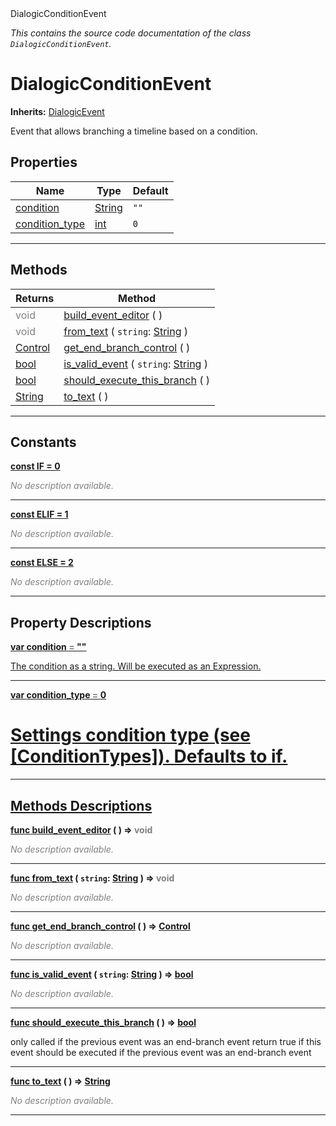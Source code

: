 
<div class="header-banner purple">
<div class="header-label purple">DialogicConditionEvent</div>
</div>

*This contains the source code documentation of the class `DialogicConditionEvent`.*
        
# DialogicConditionEvent
**Inherits:** [DialogicEvent](class_dialogicevent.md)

Event that allows branching a timeline based on a condition.
## Properties
Name | Type | Default 
--- | --- | --- 
[<span class="hljs-title">condition</span>](#property-condition) | [String](https://docs.godotengine.org/en/latest/classes/class_string.html#class-string) |  `""` 
[<span class="hljs-title">condition_type</span>](#property-condition_type) | [int](https://docs.godotengine.org/en/latest/classes/class_int.html#class-int) |  `0` 
--- 

## Methods
Returns | Method 
--- | --- 
<span style = "color: gray">void</span> | [<span class="hljs-title">build_event_editor</span>](#property-build_event_editor) ( ) 
<span style = "color: gray">void</span> | [<span class="hljs-title">from_text</span>](#property-from_text) ( `string`: [String](https://docs.godotengine.org/en/latest/classes/class_string.html#class-string) ) 
<span class="hljs-attribute">[Control](https://docs.godotengine.org/en/latest/classes/class_control.html#class-control)</span> | [<span class="hljs-title">get_end_branch_control</span>](#property-get_end_branch_control) ( ) 
<span class="hljs-attribute">[bool](https://docs.godotengine.org/en/latest/classes/class_bool.html#class-bool)</span> | [<span class="hljs-title">is_valid_event</span>](#property-is_valid_event) ( `string`: [String](https://docs.godotengine.org/en/latest/classes/class_string.html#class-string) ) 
<span class="hljs-attribute">[bool](https://docs.godotengine.org/en/latest/classes/class_bool.html#class-bool)</span> | [<span class="hljs-title">should_execute_this_branch</span>](#property-should_execute_this_branch) ( ) 
<span class="hljs-attribute">[String](https://docs.godotengine.org/en/latest/classes/class_string.html#class-string)</span> | [<span class="hljs-title">to_text</span>](#property-to_text) ( ) 
--- 
## Constants


<a class="header" id="constant-IF" href="#constant-IF">**<span class="hljs-attribute">const</span> <span class="hljs-title">IF</span><span class="hljs-comment"> = 0</span>**</a>



 <span style = "color: gray">*No description available.*</span> 

---


<a class="header" id="constant-ELIF" href="#constant-ELIF">**<span class="hljs-attribute">const</span> <span class="hljs-title">ELIF</span><span class="hljs-comment"> = 1</span>**</a>



 <span style = "color: gray">*No description available.*</span> 

---


<a class="header" id="constant-ELSE" href="#constant-ELSE">**<span class="hljs-attribute">const</span> <span class="hljs-title">ELSE</span><span class="hljs-comment"> = 2</span>**</a>



 <span style = "color: gray">*No description available.*</span> 

---
## Property Descriptions



<a class="header" id="property-condition" href="#property-condition">**<span class="hljs-attribute">var</span> <span class="hljs-title">condition</span> <span style = "color: gray"> = </span> ""** 



The condition as a string. Will be executed as an Expression.

---



<a class="header" id="property-condition_type" href="#property-condition_type">**<span class="hljs-attribute">var</span> <span class="hljs-title">condition_type</span> <span style = "color: gray"> = </span> 0** 



# Settings condition type (see [ConditionTypes]). Defaults to if.

---

## Methods Descriptions



<a class="header" id="method-build_event_editor" href="#method-build_event_editor">**<span class="hljs-attribute">func</span> [<span class="hljs-title">build_event_editor</span>](#property-build_event_editor) ( )</a>  ⇒ <span style = "color: gray">void</span>** 



 <span style = "color: gray">*No description available.*</span> 

---



<a class="header" id="method-from_text" href="#method-from_text">**<span class="hljs-attribute">func</span> [<span class="hljs-title">from_text</span>](#property-from_text) ( `string`: [String](https://docs.godotengine.org/en/latest/classes/class_string.html#class-string) )</a>  ⇒ <span style = "color: gray">void</span>** 



 <span style = "color: gray">*No description available.*</span> 

---



<a class="header" id="method-get_end_branch_control" href="#method-get_end_branch_control">**<span class="hljs-attribute">func</span> [<span class="hljs-title">get_end_branch_control</span>](#property-get_end_branch_control) ( )</a>  ⇒ <span class="hljs-attribute">[Control](https://docs.godotengine.org/en/latest/classes/class_control.html#class-control)</span>** 



 <span style = "color: gray">*No description available.*</span> 

---



<a class="header" id="method-is_valid_event" href="#method-is_valid_event">**<span class="hljs-attribute">func</span> [<span class="hljs-title">is_valid_event</span>](#property-is_valid_event) ( `string`: [String](https://docs.godotengine.org/en/latest/classes/class_string.html#class-string) )</a>  ⇒ <span class="hljs-attribute">[bool](https://docs.godotengine.org/en/latest/classes/class_bool.html#class-bool)</span>** 



 <span style = "color: gray">*No description available.*</span> 

---



<a class="header" id="method-should_execute_this_branch" href="#method-should_execute_this_branch">**<span class="hljs-attribute">func</span> [<span class="hljs-title">should_execute_this_branch</span>](#property-should_execute_this_branch) ( )</a>  ⇒ <span class="hljs-attribute">[bool](https://docs.godotengine.org/en/latest/classes/class_bool.html#class-bool)</span>** 



only called if the previous event was an end-branch event return true if this event should be executed if the previous event was an end-branch event

---



<a class="header" id="method-to_text" href="#method-to_text">**<span class="hljs-attribute">func</span> [<span class="hljs-title">to_text</span>](#property-to_text) ( )</a>  ⇒ <span class="hljs-attribute">[String](https://docs.godotengine.org/en/latest/classes/class_string.html#class-string)</span>** 



 <span style = "color: gray">*No description available.*</span> 

---

